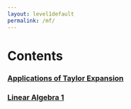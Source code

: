```yaml
---
layout: level1default 
permalink: /mf/
---
```


# Contents

<h3><a href="{{ site.baseurl }}/mf/taylor-expansion/">Applications of Taylor Expansion</a></h3>

<h3><a href="{{ site.baseurl }}/mf/linear-algebra1/">Linear Algebra 1</a></h3>
